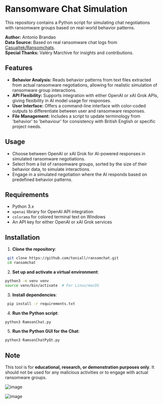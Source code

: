 # Ransomware Chat Simulation

This repository contains a Python script for simulating chat negotiations with ransomware groups based on real-world behavior patterns.

**Author:** Antonio Brandao  
**Data Source:** Based on real ransomware chat logs from [Casualtek/Ransomchats](https://github.com/Casualtek/Ransomchats/tree/main).  
**Special Thanks:** Valéry Marchive for insights and contributions.

## Features

- **Behavior Analysis:** Reads behavior patterns from text files extracted from actual ransomware negotiations, allowing for realistic simulation of ransomware group interactions.
- **API Flexibility:** Supports integration with either OpenAI or xAI Grok APIs, giving flexibility in AI model usage for responses.
- **User Interface:** Offers a command-line interface with color-coded outputs to differentiate between user and ransomware responses.
- **File Management:** Includes a script to update terminology from 'behavior' to 'behaviour' for consistency with British English or specific project needs.

## Usage

- Choose between OpenAI or xAI Grok for AI-powered responses in simulated ransomware negotiations.
- Select from a list of ransomware groups, sorted by the size of their behavior data, to simulate interactions.
- Engage in a simulated negotiation where the AI responds based on predefined behavior patterns.

## Requirements

- Python 3.x
- `openai` library for OpenAI API integration
- `colorama` for colored terminal text on Windows
- An API key for either OpenAI or xAI Grok services

## Installation

1. **Clone the repository**:
  ```bash
   git clone https://github.com/toniall/ransomchat.git
   cd ransomchat
  ```
  
2. **Set up and activate a virtual environment**:
  ```bash
  python3 -m venv venv
  source venv/bin/activate  # For Linux/macOS
  ```

3. **Install dependencies**:
 ```bash 
  pip install -r requirements.txt
  ```

4. **Run the Python script**:
  ```bash
  python3 RamsonChat.py
  ```
5. **Run the Python GUI for the Chat**:
  ```bash
  python3 RamsonChatPyQt.py
  ```

## Note

This tool is for **educational, research, or demonstration purposes only**. It should not be used for any malicious activities or to engage with actual ransomware groups.

![image](https://github.com/user-attachments/assets/6fa23a4f-14fd-4333-b18f-dcc6e053bc62)


![image](https://github.com/user-attachments/assets/e1e147ad-b6eb-4763-a5bb-6fc51002ec07)

